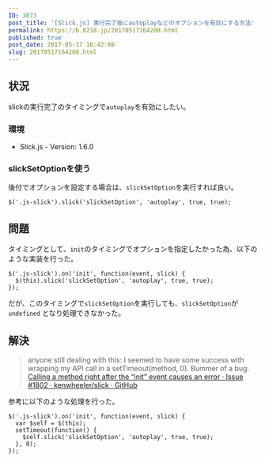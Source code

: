 ```yaml
---
ID: 3073
post_title: '[Slick.js] 実行完了後にautoplayなどのオプションを有効にする方法'
permalink: https://b.0218.jp/20170517164208.html
published: true
post_date: 2017-05-17 16:42:08
slug: 20170517164208.html
---
```

<h2>状況</h2>

slickの実行完了のタイミングで<code>autoplay</code>を有効にしたい。

<h3>環境</h3>

<ul>
<li>Slick.js - Version: 1.6.0</li>
</ul>

<h3>slickSetOptionを使う</h3>

後付でオプションを設定する場合は、<code>slickSetOption</code>を実行すれば良い。

<pre><code class="language-javascript">$('.js-slick').slick('slickSetOption', 'autoplay', true, true);
</code></pre>

<h2>問題</h2>

タイミングとして、<code>init</code>のタイミングでオプションを指定したかった為、以下のような実装を行った。

<pre><code class="language-javascript">$('.js-slick').on('init', function(event, slick) {
  $(this).slick('slickSetOption', 'autoplay', true, true);
});
</code></pre>

だが、このタイミングで<code>slickSetOption</code>を実行しても、<code>slickSetOption</code>が <code>undefined</code> となり処理できなかった。

<h2>解決</h2>

<blockquote>
  anyone still dealing with this: I seemed to have some success with wrapping my API call in a setTimeout(method, 0). Bummer of a bug.
  <a href="https://github.com/kenwheeler/slick/issues/1802">Calling a method right after the “init” event causes an error · Issue #1802 · kenwheeler/slick · GitHub</a>
</blockquote>

参考に以下のような処理を行った。

<pre><code class="language-javascript">$('.js-slick').on('init', function(event, slick) {
  var $self = $(this);
  setTimeout(function() {
    $self.slick('slickSetOption', 'autoplay', true, true);
  }, 0);
});
</code></pre>